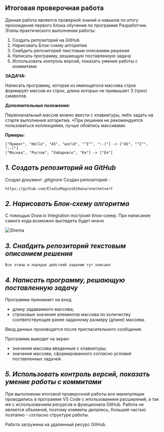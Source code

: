 ## Итоговая проверочная работа ##

Данная работа является проверкой знаний и навыков по итогу прохождения первого блока обучения по программе Разработчик.
Этапы практического выполнения работы:
1. Создать репозиторий на GitHub
2. Нарисовать Блок-схему алгоритма
3. Снабдить репозиторий текстовым описанием решения
4. Написать программу, решающую поставленную задачу
5. Использовать контроль версий, показать умение работы с коммитами

**ЗАДАЧА:**

Написать программу, которая из имеющегося массива строк формирует массив из строк, длина которых не привышает 3 (трех) символов.

**Дополнительные положения:**

Первоначальный массив можно ввести с клавиатуры, либо задать на старте выполнения алгоритма.
*При решении не рекомендуется пользоваться коллекциями, лучше обойтись массивами.

**Прмеры:**

    ["Привет", "Hello", "45", "world", "^I^", ":-)"] -> ["45", "^I^", ":-)"]
    ["Москва", "Ростов", "Хабаровск", "Ея"] -> ["Ея"]


## ***1. Создать репозиторий на GitHub***

Cоздал документ *.gitignore*
Создан репозиторий :

    https://github.com/EladioMaginiKiHana/onechetvert

## ***2. Нарисовать Блок-схему алгоритма***


С помощью  Draw.io Integration  построил блок-схему. При написание самого кода возможно выглядеть будет иначе

![Shema](123.png)

 
## ***3. Снабдить репозиторий текстовым описанием решения***

    Все этапы и порядок действий заданию тут описано


## ***4. Написать программу, решающую поставленную задачу***


Программа принимает на вход:

* длину задаваемого массива;
* строковые значения элементов массива по количеству соответствующие ранее заданному размеру (длине) массива.

Ввод данных производится после пригласительного сообщения.


Программа выводит на экран:

* значения массива введенные с клавиатуры;
* значения массива, сформированного согласно условий поставленных задачей.

## ***5. Использовать контроль версий, показать умение работы с коммитами***

При выполнении итоговой проверочной работы все манипуляции проводились в программе VS Code с ипользованием расширений, а так же с использованием ресурсов и функционала GitHub. Работа не является объемной, поэтому коммиты делались, большей частью поэтапно - согласно структуре работы.

Работа загружена на удаленный ресурс GitHub.
